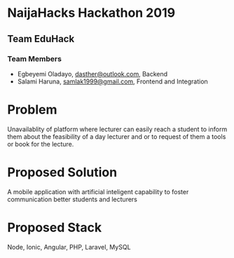 # NaijaHacks Hackathon 2019

## Team EduHack

### Team Members

- Egbeyemi Oladayo, dasther@outlook.com, Backend
- Salami Haruna, samlak1999@gmail.com, Frontend and Integration


# Problem

Unavailablity of platform where lecturer can easily reach a student to inform them about the feasibility of a day lecturer and or to request of them a tools or book for the lecture.

# Proposed Solution

A mobile application with artificial inteligent capability to foster communication better students and lecturers

# Proposed Stack

Node, Ionic, Angular, PHP, Laravel, MySQL
